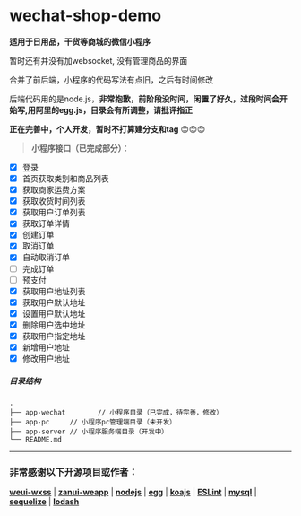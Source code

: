 # wechat-shop-demo

**适用于日用品，干货等商城的微信小程序**

暂时还有并没有加websocket, 没有管理商品的界面

合并了前后端，小程序的代码写法有点旧，之后有时间修改

后端代码用的是node.js，**非常抱歉，前阶段没时间，闲置了好久，过段时间会开始写,用阿里的egg.js，目录会有所调整，请批评指正**

**正在完善中，个人开发，暂时不打算建分支和tag** :blush::blush::blush:


> **小程序接口（已完成部分）**：

* [x] 登录
* [x] 首页获取类别和商品列表
* [x] 获取商家运费方案
* [x] 获取收货时间列表
* [x] 获取用户订单列表
* [x] 获取订单详情
* [x] 创建订单
* [x] 取消订单
* [x] 自动取消订单
* [ ] 完成订单
* [ ] 预支付
* [x] 获取用户地址列表
* [x] 获取用户默认地址
* [x] 设置用户默认地址
* [x] 删除用户选中地址
* [x] 获取用户指定地址
* [x] 新增用户地址
* [x] 修改用户地址

##### 目录结构

```
.
├── app-wechat        // 小程序目录（已完成，待完善，修改）
├── app-pc     // 小程序pc管理端目录（未开发）
├── app-server // 小程序服务端目录（开发中）
└── README.md
```

***

### 非常感谢以下开源项目或作者：

[**weui-wxss**](https://github.com/Tencent/weui-wxss) | [**zanui-weapp**](https://github.com/youzan/zanui-weapp) | [**nodejs**](https://github.com/nodejs) | [**egg**](https://github.com/eggjs/egg) | [**koajs**](https://github.com/koajs) | [**ESLint**](https://github.com/eslint) | [**mysql**](https://github.com/mysqljs/mysql) | [**sequelize**](https://github.com/sequelize/sequelize) | [**lodash**](https://github.com/lodash/lodash)

